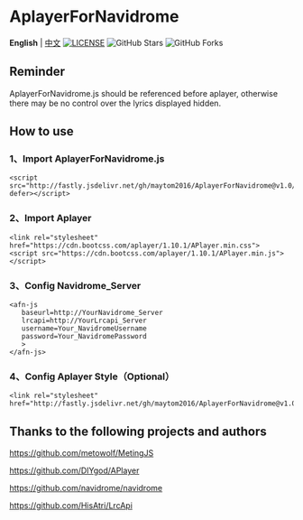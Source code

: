 # AplayerForNavidrome
**English** | [中文](https://github.com/maytom2016/AplayerForNavidrome/blob/main/README.md)
[![LICENSE](https://img.shields.io/github/license/mashape/apistatus.svg?style=flat-square&label=LICENSE)](https://github.com/maytom2016/AplayerForNavidrome/blob/master/LICENSE)
![GitHub Stars](https://img.shields.io/github/stars/maytom2016/AplayerForNavidrome?style=flat-square&label=Stars&logo=github)
![GitHub Forks](https://img.shields.io/github/forks/maytom2016/AplayerForNavidrome.svg?style=flat-square&label=Forks&logo=github)

## Reminder
AplayerForNavidrome.js should be referenced before aplayer, otherwise there may be no control over the lyrics displayed hidden.
## How to use 

### 1、Import AplayerForNavidrome.js
```
<script src="http://fastly.jsdelivr.net/gh/maytom2016/AplayerForNavidrome@v1.0/min/aplayerfornavidrome.min.js" defer></script>
```

### 2、Import Aplayer
```
<link rel="stylesheet" href="https://cdn.bootcss.com/aplayer/1.10.1/APlayer.min.css">
<script src="https://cdn.bootcss.com/aplayer/1.10.1/APlayer.min.js"></script>
```
### 3、Config Navidrome_Server
```
<afn-js
   baseurl=http://YourNavidrome_Server
   lrcapi=http://YourLrcapi_Server
   username=Your_NavidromeUsername
   password=Your_NavidromePassword
   >
</afn-js>
```
### 4、Config Aplayer Style（Optional）
```
<link rel="stylesheet" href="http://fastly.jsdelivr.net/gh/maytom2016/AplayerForNavidrome@v1.0/min/aplayerstyle.min.css">
```
## Thanks to the following projects and authors

https://github.com/metowolf/MetingJS

https://github.com/DIYgod/APlayer

https://github.com/navidrome/navidrome

https://github.com/HisAtri/LrcApi

